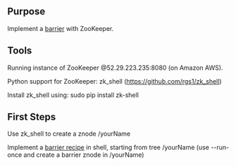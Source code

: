 ## Purpose

Implement a [barrier](https://en.wikipedia.org/wiki/Barrier_(computer_science)) with ZooKeeper.

## Tools

Running instance of ZooKeeper @52.29.223.235:8080 (on Amazon AWS).

Python support for ZooKeeper: zk_shell (https://github.com/rgs1/zk_shell)

Install zk_shell using: sudo pip install zk-shell

## First Steps

Use zk_shell to create a znode /yourName

Implement a [barrier recipe](http://zookeeper.apache.org/doc/trunk/recipes.html#sc_leaderElection) in shell, starting from tree /yourName
(use --run-once and create a barrier znode in /yourName)

<!--while [ `zk-shell --run-once "ls /sutra" 52.29.122.122  | grep barrier` == "barrier" ]; do echo "waiting"; sleep 1; done) -->
